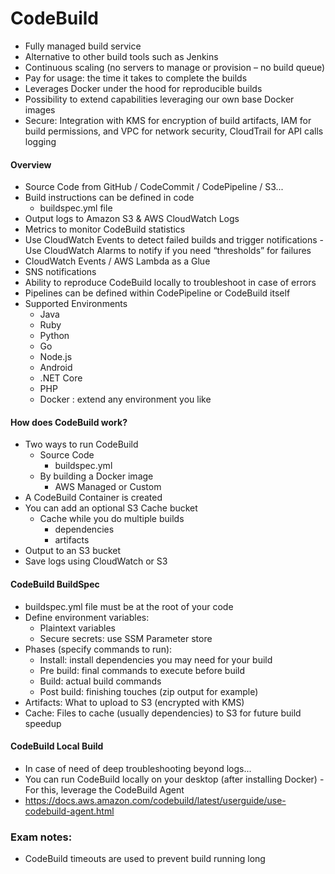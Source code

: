 # CodeBuild

- Fully managed build service
- Alternative to other build tools such as Jenkins
- Continuous scaling (no servers to manage or provision – no build queue)
- Pay for usage: the time it takes to complete the builds
- Leverages Docker under the hood for reproducible builds
- Possibility to extend capabilities leveraging our own base Docker images
- Secure: Integration with KMS for encryption of build artifacts, IAM for build permissions, and VPC for network security, CloudTrail for API calls logging

#### Overview

- Source Code from GitHub / CodeCommit / CodePipeline / S3...
- Build instructions can be defined in code
    - buildspec.yml file
- Output logs to Amazon S3 & AWS CloudWatch Logs
- Metrics to monitor CodeBuild statistics
- Use CloudWatch Events to detect failed builds and trigger notifications - Use CloudWatch Alarms to notify if you need “thresholds” for failures
- CloudWatch Events / AWS Lambda as a Glue
- SNS notifications
- Ability to reproduce CodeBuild locally to troubleshoot in case of errors
- Pipelines can be defined within CodePipeline or CodeBuild itself
- Supported Environments
    - Java
    - Ruby
    - Python
    - Go
    - Node.js
    - Android
    - .NET Core
    - PHP
    - Docker : extend any environment you like

#### How does CodeBuild work?
- Two ways to run CodeBuild
    - Source Code
        - buildspec.yml
    - By building a Docker image
        - AWS Managed or Custom
- A CodeBuild Container is created
- You can add an optional S3 Cache bucket
    - Cache while you do multiple builds 
        - dependencies
        - artifacts
- Output to an S3 bucket
- Save logs using CloudWatch or S3

#### CodeBuild BuildSpec
- buildspec.yml file must be at the root of your code
- Define environment variables:
    - Plaintext variables
    - Secure secrets: use SSM Parameter store
- Phases (specify commands to run):
    - Install: install dependencies you may need for your build
    - Pre build: final commands to execute before build
    - Build: actual build commands
    - Post build: finishing touches (zip output for example)
- Artifacts: What to upload to S3 (encrypted with KMS)
- Cache: Files to cache (usually dependencies) to S3 for future build speedup

#### CodeBuild Local Build
- In case of need of deep troubleshooting beyond logs...
- You can run CodeBuild locally on your desktop (after installing Docker) - For this, leverage the CodeBuild Agent
- https://docs.aws.amazon.com/codebuild/latest/userguide/use-codebuild-agent.html
  
### Exam notes:
- CodeBuild timeouts are used to prevent build running long